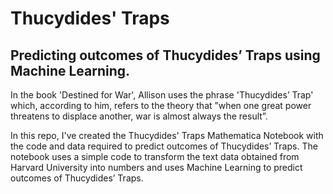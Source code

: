 # Thucydides' Traps
Predicting outcomes of Thucydides’ Traps using Machine Learning.
----------------------------------------------------------------
In the book 'Destined for War', Allison uses the phrase 'Thucydides’ Trap' which, according to him, refers to the theory that ”when one great power threatens to displace another, war is almost always the result”.

In this repo, I've created the Thucydides' Traps Mathematica Notebook with the code and data required to predict outcomes of Thucydides’ Traps.
The notebook uses a simple code to transform the text data obtained from Harvard University into numbers and uses Machine Learning to predict outcomes of Thucydides’ Traps.
